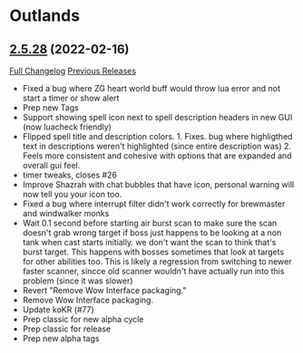 # <DBM> Outlands

## [2.5.28](https://github.com/DeadlyBossMods/DBM-TBC-Classic/tree/2.5.28) (2022-02-16)
[Full Changelog](https://github.com/DeadlyBossMods/DBM-TBC-Classic/compare/2.5.27...2.5.28) [Previous Releases](https://github.com/DeadlyBossMods/DBM-TBC-Classic/releases)

- Fixed a bug where ZG heart world buff would throw lua error and not start a timer or show alert  
- Prep new Tags  
- Support showing spell icon next to spell description headers in new GUI (now luacheck friendly)  
- Flipped spell title and description colors. 1. Fixes. bug where highligthed text in descriptions weren't highlighted (since entire description was) 2. Feels more consistent and cohesive with options that are expanded and overall gui feel.  
- timer tweaks, closes #26  
- Improve Shazrah with chat bubbles that have icon, personal warning will now tell you your icon too.  
- Fixed a bug where interrupt filter didn't work correctly for brewmaster and windwalker monks  
- Wait 0.1 second before starting air burst scan to make sure the scan doesn't grab wrong target if boss just happens to be looking at a non tank when cast starts initially. we don't want the scan to think that's burst target. This happens with bosses sometimes that look at targets for other abilities too. This is likely a regression from switching to newer faster scanner, sincce old scanner wouldn't have actually run into this problem (since it was slower)  
- Revert "Remove Wow Interface packaging."  
- Remove Wow Interface packaging.  
- Update koKR (#77)  
- Prep classic for new alpha cycle  
- Prep classic for release  
- Prep new alpha tags  
